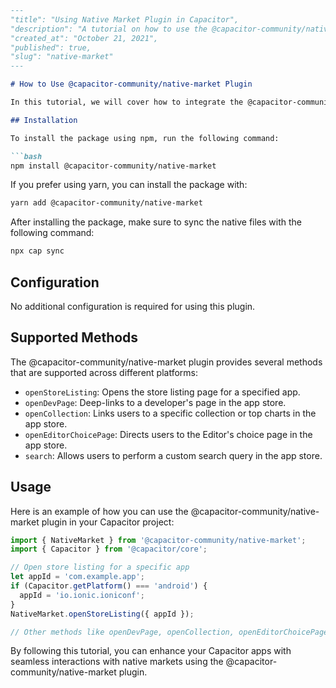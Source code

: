 ```markdown
---
"title": "Using Native Market Plugin in Capacitor",
"description": "A tutorial on how to use the @capacitor-community/native-market package in your Capacitor projects. Learn how to integrate features like opening store listings, developer pages, collections, and more.",
"created_at": "October 21, 2021",
"published": true,
"slug": "native-market"
---

# How to Use @capacitor-community/native-market Plugin

In this tutorial, we will cover how to integrate the @capacitor-community/native-market package into your Capacitor project to leverage features for interacting with native markets like the Play Store and App Store.

## Installation

To install the package using npm, run the following command:

```bash
npm install @capacitor-community/native-market
```

If you prefer using yarn, you can install the package with:

```bash
yarn add @capacitor-community/native-market
```

After installing the package, make sure to sync the native files with the following command:

```bash
npx cap sync
```

## Configuration

No additional configuration is required for using this plugin.

## Supported Methods

The @capacitor-community/native-market plugin provides several methods that are supported across different platforms:

- `openStoreListing`: Opens the store listing page for a specified app.
- `openDevPage`: Deep-links to a developer's page in the app store.
- `openCollection`: Links users to a specific collection or top charts in the app store.
- `openEditorChoicePage`: Directs users to the Editor's choice page in the app store.
- `search`: Allows users to perform a custom search query in the app store.

## Usage

Here is an example of how you can use the @capacitor-community/native-market plugin in your Capacitor project:

```typescript
import { NativeMarket } from '@capacitor-community/native-market';
import { Capacitor } from '@capacitor/core';

// Open store listing for a specific app
let appId = 'com.example.app';
if (Capacitor.getPlatform() === 'android') {
  appId = 'io.ionic.ioniconf';
}
NativeMarket.openStoreListing({ appId });

// Other methods like openDevPage, openCollection, openEditorChoicePage, and search can be used similarly
```

By following this tutorial, you can enhance your Capacitor apps with seamless interactions with native markets using the @capacitor-community/native-market plugin.
```